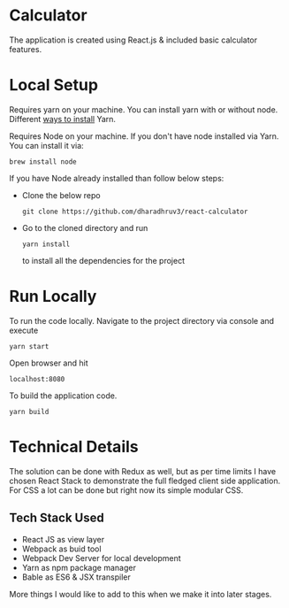 # Calculator

The application is created using React.js & included basic calculator features. 

# Local Setup

Requires yarn on your machine. You can install yarn with or without node. Different [ways to install](https://yarnpkg.com/en/docs/install) Yarn.


Requires Node on your machine. If you don't have node installed via Yarn. You can install it via:

```
brew install node
```

If you have Node already installed than follow below steps: 


- Clone the below repo
    ```
    git clone https://github.com/dharadhruv3/react-calculator
    ```

- Go to the cloned directory and run
    ```
    yarn install
    ```
    to install all the dependencies for the project


# Run Locally
 
 To run the code locally. Navigate to the project directory via console and execute
 
 ```
 yarn start
 ```
 
 Open browser and hit
 
 ```
 localhost:8080
```
 
To build the application code.
 
 ```
 yarn build
 ```
 
# Technical Details

The solution can be done with Redux as well, but as per time limits I have chosen React Stack to demonstrate the full fledged client side application. For CSS a lot can be done but right now its simple modular CSS.

## Tech Stack Used

- React JS as view layer
- Webpack as buid tool
- Webpack Dev Server for local development
- Yarn as npm package manager
- Bable as ES6 & JSX transpiler


More things I would like to add to this when we make it into later stages.